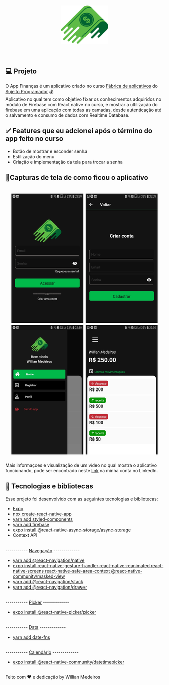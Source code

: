 <h1 align="center">
  <img alt="App Financas" title="App Financas" src="src/assets/Logo.png" width="150px" />
</h1>

<br>


## 💻 Projeto

O App Finanças é um aplicativo criado no curso <a href="https://sujeitoprogramador.com/fabricadeaplicativos/">Fábrica de aplicativos</a> do <a href="https://sujeitoprogramador.com/"> Sujeito Programador</a> 💰. <br>
Aplicativo no qual tem como objetivo fixar os conhecimentos adquiridos no módulo de Firebase com React native no curso, e mostrar a ultilização do firebase em uma aplicação com todas as camadas, desde autenticação até o salvamento e consumo de dados com Realtime Database.

## ✅ Features que eu adcionei após o término do app feito no curso
- Botão de mostrar e esconder senha
- Estilização do menu 
- Criação e implementação da tela para trocar a senha

## 🎁Capturas de tela de como ficou o aplicativo
<h1 align="center">
  <img alt="Login" title="Login" src="img/login.jpg" width=230/>
  <img alt="Criar Conta" title="Criar Conta" src="img/criarConta.jpg" width=230/>
  <img alt="Menu" title="Menu" src="img/menu.jpg" width=230/>
  <img alt="Home" title="Home" src="img/home.jpg" width=230/>
</h1>

Mais informaçoes e visualização de um vídeo no qual mostra o aplicativo funcionando, pode ser encontrado neste [link](https://www.linkedin.com/in/williandsmedeiros/) na minha conta no LinkedIn.
<br>
## 🚀 Tecnologias e bibliotecas

Esse projeto foi desenvolvido com as seguintes tecnologias e bibliotecas:

- [Expo](https://expo.io/)
- [npx create-react-native-app](https://github.com/expo/create-react-native-app) 
- [yarn add styled-components](https://styled-components.com/)
- [yarn add firebase](https://firebase.google.com/)
- [expo install @react-native-async-storage/async-storage](https://docs.expo.io/versions/latest/sdk/async-storage/)
- Context API <br><br>

-----------   [Navegação](https://reactnavigation.org/)   -------------
- [yarn add @react-navigation/native](https://reactnavigation.org/docs/getting-started/#installation)
- [expo install react-native-gesture-handler react-native-reanimated react-native-screens react-native-safe-area-context @react-native-community/masked-view](https://reactnavigation.org/docs/getting-started/#installing-dependencies-into-an-expo-managed-project)
- [yarn add @react-navigation/stack](https://reactnavigation.org/docs/hello-react-navigation/#installing-the-stack-navigator-library)
- [yarn add @react-navigation/drawer](https://reactnavigation.org/docs/drawer-based-navigation/)<br><br>


-----------   [Picker](https://docs.expo.io/versions/latest/sdk/picker/)   -------------
- [expo install @react-native-picker/picker](https://docs.expo.io/versions/latest/sdk/picker/#installation)<br><br>

-----------   [Data](https://date-fns.org/)   -------------
- [yarn add date-fns](https://github.com/date-fns/date-fns)<br><br>

-----------   [Calendário](https://docs.expo.io/versions/latest/sdk/date-time-picker/)   -------------
- [expo install @react-native-community/datetimepicker](https://docs.expo.io/versions/latest/sdk/date-time-picker/#installation)<br><br>


Feito com ❤️ e dedicação by Willian Medeiros